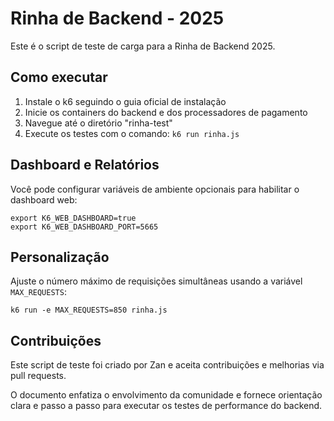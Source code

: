 # Rinha de Backend - 2025

Este é o script de teste de carga para a Rinha de Backend 2025.

## Como executar

1. Instale o k6 seguindo o guia oficial de instalação
2. Inicie os containers do backend e dos processadores de pagamento
3. Navegue até o diretório "rinha-test"
4. Execute os testes com o comando: `k6 run rinha.js`

## Dashboard e Relatórios

Você pode configurar variáveis de ambiente opcionais para habilitar o dashboard web:

```shell
export K6_WEB_DASHBOARD=true
export K6_WEB_DASHBOARD_PORT=5665
```

## Personalização

Ajuste o número máximo de requisições simultâneas usando a variável `MAX_REQUESTS`:

```shell
k6 run -e MAX_REQUESTS=850 rinha.js
```

## Contribuições

Este script de teste foi criado por Zan e aceita contribuições e melhorias via pull requests.

O documento enfatiza o envolvimento da comunidade e fornece orientação clara e passo a passo para executar os testes de performance do backend.